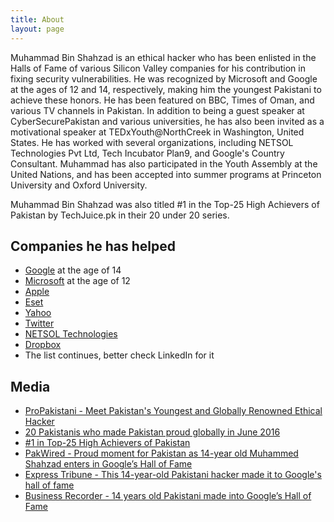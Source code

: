 ```yaml
---
title: About
layout: page
---
```



<p>Muhammad Bin Shahzad is an ethical hacker who has been enlisted in the Halls of Fame of various Silicon Valley companies for his contribution in fixing security vulnerabilities. He was recognized by Microsoft and Google at the ages of 12 and 14, respectively, making him the youngest Pakistani to achieve these honors. He has been featured on BBC, Times of Oman, and various TV channels in Pakistan. In addition to being a guest speaker at CyberSecurePakistan and various universities, he has also been invited as a motivational speaker at TEDxYouth@NorthCreek in Washington, United States. He has worked with several organizations, including NETSOL Technologies Pvt Ltd, Tech Incubator Plan9, and Google's Country Consultant. Muhammad has also participated in the Youth Assembly at the United Nations, and has been accepted into summer programs at Princeton University and Oxford University. </p>

<p>Muhammad Bin Shahzad was also titled #1 in the Top-25 High Achievers of Pakistan by TechJuice.pk in their 20 under 20 series.</p>


<h2>Companies he has helped</h2>

<ul>
	<li><a href="https://google.com/">Google</a> at the age of 14</li>
	<li><a href="https://microsoft.com/">Microsoft</a> at the age of 12</li>
	<li><a href="https://apple.com/">Apple</a></li>
	<li><a href="https://eset.com/">Eset</a></li>
	<li><a href="https://yahoo.com/">Yahoo</a></li>
	<li><a href="https://twitter.com/">Twitter</a></li>
	<li><a href="https://netsoltech.com/">NETSOL Technologies</a></li>
	<li><a href="https://dropbox.com/">Dropbox</a></li>
	<li>The list continues, better check LinkedIn for it</li>
</ul>

<h2>Media</h2>
<ul>
	<li><a href="http://propakistani.pk/2015/08/25/meet-pakistans-youngest-and-globally-renowned-ethical-hacker/">ProPakistani - Meet Pakistan's Youngest and Globally Renowned Ethical Hacker </a></li>
	<li><a href="http://yumtoyikes.com/2016/07/05/pakistanis-made-proud-june-2016/">20 Pakistanis who made Pakistan proud globally in June 2016</a></li>
	<li><a href="https://www.techjuice.pk/14-year-old-security-researcher-from-pakistan-listed-in-google-hall-of-fame/">#1 in Top-25 High Achievers of Pakistan</a></li>
	<li><a href="http://pakwired.com/pakistani-security-researcher-listed-in-google-hall-of-fame/">PakWired - Proud moment for Pakistan as 14-year old Muhammed Shahzad enters in Google’s Hall of Fame</a></li>
	<li><a href="http://tribune.com.pk/story/1133380/14-year-old-pakistani-hacker-made-googles-hall-fame/">Express Tribune - This 14-year-old Pakistani hacker made it to Google's hall of fame</a></li>
	<li><a href="https://www.brecorder.com/news/307403">Business Recorder - 14 years old Pakistani made into Google’s Hall of Fame</a></li>
</ul>
